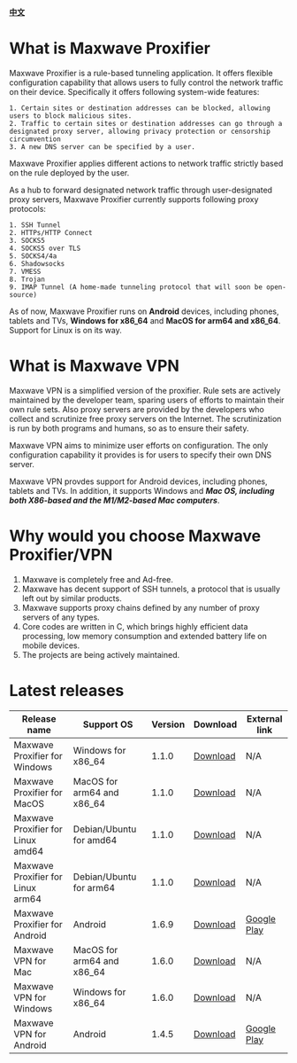[**中文**](https://github.com/PlayboyGorilla/maxwave/blob/main/README.md)

# What is Maxwave Proxifier
Maxwave Proxifier is a rule-based tunneling application. It offers flexible configuration capability that allows users to fully control the network traffic on their device. Specifically it offers following system-wide features:

```
1. Certain sites or destination addresses can be blocked, allowing users to block malicious sites.
2. Traffic to certain sites or destination addresses can go through a designated proxy server, allowing privacy protection or censorship circumvention
3. A new DNS server can be specified by a user.
```

Maxwave Proxifier applies different actions to network traffic strictly based on the rule deployed by the user.

As a hub to forward designated network traffic through user-designated proxy servers, Maxwave Proxifier currently supports following proxy protocols:

```
1. SSH Tunnel
2. HTTPs/HTTP Connect
3. SOCKS5
4. SOCKS5 over TLS
5. SOCKS4/4a
6. Shadowsocks
7. VMESS
8. Trojan
9. IMAP Tunnel (A home-made tunneling protocol that will soon be open-source)
```

As of now, Maxwave Proxifier runs on **Android** devices, including phones, tablets and TVs, **Windows for x86_64** and **MacOS for arm64 and x86_64**. Support for Linux is on its way.

# What is Maxwave VPN
Maxwave VPN is a simplified version of the proxifier. Rule sets are actively maintained by the developer team, sparing users of efforts to maintain their own rule sets. Also proxy servers are provided by the developers who collect and scrutinize free proxy servers on the Internet. The scrutinization is run by both programs and humans, so as to ensure their safety.

Maxwave VPN aims to minimize user efforts on configuration. The only configuration capability it provides is for users to specify their own DNS server.

Maxwave VPN provdes support for Android devices, including phones, tablets and TVs. In addition, it supports Windows and ***Mac OS, including both X86-based and the M1/M2-based Mac computers***.

# Why would you choose Maxwave Proxifier/VPN
1. Maxwave is completely free and Ad-free.
2. Maxwave has decent support of SSH tunnels, a protocol that is usually left out by similar products.
3. Maxwave supports proxy chains defined by any number of proxy servers of any types.
4. Core codes are written in C, which brings highly efficient data processing, low memory consumption and extended battery life on mobile devices.
5. The projects are being actively maintained.

# Latest releases
|Release name|Support OS|Version|Download|External link|
|---|---|---|---|---|
|Maxwave Proxifier for Windows|Windows for x86_64|1.1.0|[Download](https://github.com/PlayboyGorilla/maxwave/releases/tag/MaxwaveProxifier_for_PC_v1.2.0)|N/A|
|Maxwave Proxifier for MacOS|MacOS for arm64 and x86_64|1.1.0|[Download](https://github.com/PlayboyGorilla/maxwave/releases/tag/MaxwaveProxifier_for_PC_v1.2.0)|N/A|
|Maxwave Proxifier for Linux amd64|Debian/Ubuntu for amd64|1.1.0|[Download](https://github.com/PlayboyGorilla/maxwave/releases/tag/MaxwaveProxifier_for_PC_v1.2.0)|N/A|
|Maxwave Proxifier for Linux arm64|Debian/Ubuntu for arm64|1.1.0|[Download](https://github.com/PlayboyGorilla/maxwave/releases/tag/MaxwaveProxifier_for_PC_v1.1.0)|N/A|
|Maxwave Proxifier for Android|Android|1.6.9|[Download](https://github.com/PlayboyGorilla/maxwave/releases/tag/MaxwaveProxifier_for_Android_v1.6.9)|[Google Play](https://play.google.com/store/apps/details?id=com.gorillakanzi.catrious)|
|Maxwave VPN for Mac|MacOS for arm64 and x86_64|1.6.0|[Download](https://github.com/PlayboyGorilla/maxwave/releases/tag/MaxwaveVPN_for_Mac_v1.6.0)|N/A|
|Maxwave VPN for Windows|Windows for x86_64|1.6.0|[Download](https://github.com/PlayboyGorilla/maxwave/releases/tag/MaxwaveVPN_for_Windows_x64_v1.6.0)|N/A|
|Maxwave VPN for Android|Android|1.4.5|[Download](https://github.com/PlayboyGorilla/maxwave/releases/tag/MaxwaveVPN_for_Android_v1.4.5)|[Google Play](https://play.google.com/store/apps/details?id=com.maxwave.vpn)|
